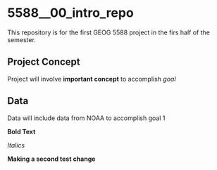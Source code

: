 # 5588__00_intro_repo
This repository is for the first GEOG 5588 project in the firs half of the semester.

## Project Concept
Project will involve **important concept** to accomplish *goal*

## Data
Data will include data from NOAA to accomplish goal 1

**Bold Text**

*Italics*

**Making a second test change**

